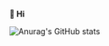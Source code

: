 __👋 Hi__ 

![Anurag's GitHub stats](https://github-readme-stats.vercel.app/api?username=risk-alt&theme=transparent&show_icons=true)
